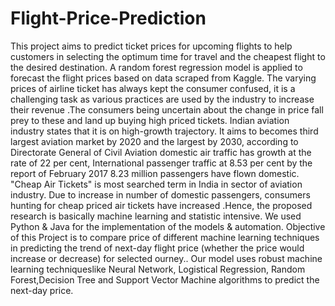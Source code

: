 # Flight-Price-Prediction
This project aims to predict ticket prices for upcoming flights to help 
customers in selecting the optimum time for travel and the cheapest 
flight to the desired destination. A random forest regression model is 
applied to forecast the flight prices based on data scraped from Kaggle.
The varying prices of airline ticket has always kept the consumer 
confused, it is a challenging task as various practices are used by the 
industry to increase their revenue .The consumers being uncertain 
about the change in price fall prey to these and land up buying high 
priced tickets. Indian aviation industry states that it is on high-growth 
trajectory. It aims to becomes third largest aviation market by 2020 and 
the largest by 2030, according to Directorate General of Civil Aviation 
domestic air traffic has growth at the rate of 22 per cent, International 
passenger traffic at 8.53 per cent by the report of February 2017 8.23 
million passengers have flown domestic. "Cheap Air Tickets" is most 
searched term in India in sector of aviation industry. Due to increase in 
number of domestic passengers, consumers hunting for cheap priced air 
tickets have increased .Hence, the proposed research is basically 
machine learning and statistic intensive. We used Python & Java for the 
implementation of the models & automation.
Objective of this Project is to compare price of different machine
learning techniques in predicting the trend of next-day flight price 
(whether the price would increase or decrease) for selected ourney.. 
Our model uses robust machine learning techniqueslike Neural 
Network, Logistical Regression, Random Forest,Decision Tree and
Support Vector Machine algorithms to predict the next-day price.
